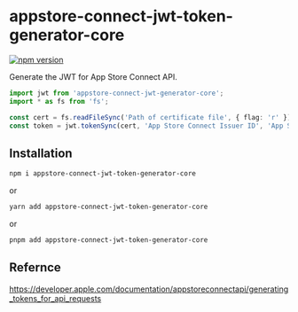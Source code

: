 # appstore-connect-jwt-token-generator-core

[![npm version](https://badge.fury.io/js/appstore-connect-jwt-generator-core.svg)](https://badge.fury.io/js/appstore-connect-jwt-generator-core)

Generate the JWT for App Store Connect API.

```typescript
import jwt from 'appstore-connect-jwt-generator-core';
import * as fs from 'fs';

const cert = fs.readFileSync('Path of certificate file', { flag: 'r' });
const token = jwt.tokenSync(cert, 'App Store Connect Issuer ID', 'App Store Connect Key ID');
```

## Installation

```sh
npm i appstore-connect-jwt-token-generator-core
```

or

```sh
yarn add appstore-connect-jwt-token-generator-core
```

or

```sh
pnpm add appstore-connect-jwt-token-generator-core
```

## Refernce

<https://developer.apple.com/documentation/appstoreconnectapi/generating_tokens_for_api_requests>
